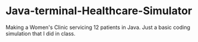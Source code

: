 # Java-terminal-Healthcare-Simulator
Making a Women's Clinic servicing 12 patients in Java. Just a basic coding simulation that I did in class. 
